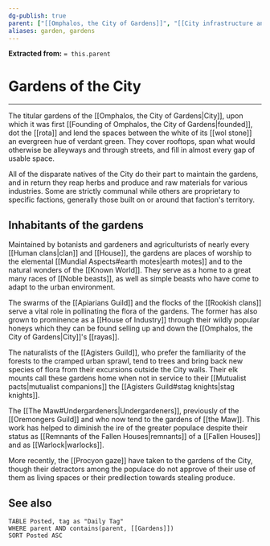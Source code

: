 ```yaml
---
dg-publish: true
parent: ["[[Omphalos, the City of Gardens]]", "[[City infrastructure and layout]]"]
aliases: garden, gardens
---
```

**Extracted from:** `= this.parent`
# Gardens of the City

---

The titular gardens of the [[Omphalos, the City of Gardens|City]], upon which it was first [[Founding of Omphalos, the City of Gardens|founded]], dot the [[rota]] and lend the spaces between the white of its [[wol stone]] an evergreen hue of verdant green. They cover rooftops, span what would otherwise be alleyways and through streets, and fill in almost every gap of usable space.

All of the disparate natives of the City do their part to maintain the gardens, and in return they reap herbs and produce and raw materials for various industries. Some are strictly communal while others are proprietary to specific factions, generally those built on or around that faction's territory.

## Inhabitants of the gardens

Maintained by botanists and gardeners and agriculturists of nearly every [[Human clans|clan]] and [[House]], the gardens are places of worship to the elemental [[Mundial Aspects#earth motes|earth motes]] and to the natural wonders of the [[Known World]]. They serve as a home to a great many races of [[Noble beasts]], as well as simple beasts who have come to adapt to the urban environment.

The swarms of the [[Apiarians Guild]] and the flocks of the [[Rookish clans]] serve a vital role in pollinating the flora of the gardens. The former has also grown to prominence as a [[House of Industry]] through their wildly popular honeys which they can be found selling up and down the [[Omphalos, the City of Gardens|City]]'s [[rayas]].

The naturalists of the [[Agisters Guild]], who prefer the familiarity of the forests to the cramped urban sprawl, tend to trees and bring back new species of flora from their excursions outside the City walls. Their elk mounts call these gardens home when not in service to their [[Mutualist pacts|mutualist companions]] the [[Agisters Guild#stag knights|stag knights]].

The [[The Maw#Undergardeners|Undergardeners]], previously of the [[Oremongers Guild]] and who now tend to the gardens of [[the Maw]]. This work has helped to diminish the ire of the greater populace despite their status as [[Remnants of the Fallen Houses|remnants]] of a [[Fallen Houses]] and as [[Warlock|warlocks]].

More recently, the [[Procyon gaze]] have taken to the gardens of the City, though their detractors among the populace do not approve of their use of them as living spaces or their predilection towards stealing produce.

## See also
```dataview
TABLE Posted, tag as "Daily Tag"
WHERE parent AND contains(parent, [[Gardens]])
SORT Posted ASC
```
